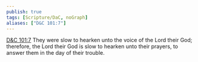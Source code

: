 ```yaml
---
publish: true
tags: [Scripture/DaC, noGraph]
aliases: ["D&C 101:7"]
---
```

[D&C 101:7](https://churchofjesuschrist.org/study/scriptures/dc-testament/dc/101?lang=eng&id=p7#p7) They were slow to hearken unto the voice of the Lord their God; therefore, the Lord their God is slow to hearken unto their prayers, to answer them in the day of their trouble.
